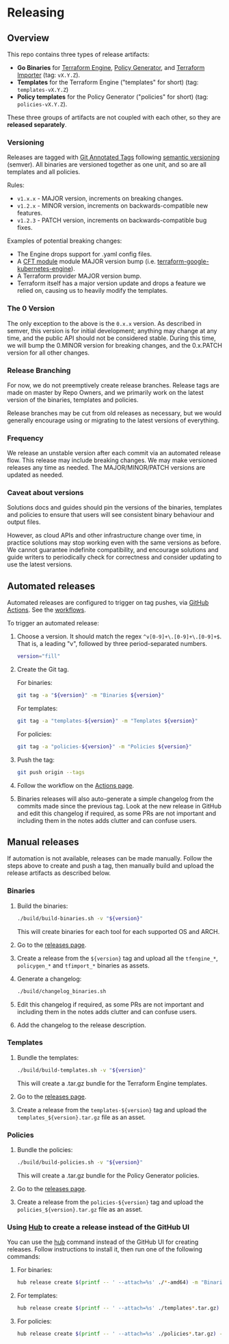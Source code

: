 <!-- markdownlint-configure-file { "MD013": { "line_length": 200 } } -->
# Releasing

## Overview

This repo contains three types of release artifacts:

* **Go Binaries** for [Terraform Engine](./docs/tfengine), [Policy Generator](./docs/policygen), and [Terraform Importer](./docs/tfimport) (tag: `vX.Y.Z`).
* **Templates** for the Terraform Engine ("templates" for short) (tag: `templates-vX.Y.Z`)
* **Policy templates** for the Policy Generator ("policies" for short) (tag: `policies-vX.Y.Z`).

These three groups of artifacts are not coupled with each other, so they are **released separately**.

### Versioning

Releases are tagged with [Git Annotated Tags](https://git-scm.com/book/en/v2/Git-Basics-Tagging) following [semantic versioning](https://semver.org/) (semver).
All binaries are versioned together as one unit, and so are all templates and all policies.

Rules:

* `v1.x.x` - MAJOR version, increments on breaking changes.
* `v1.2.x` - MINOR version, increments on backwards-compatible new features.
* `v1.2.3` - PATCH version, increments on backwards-compatible bug fixes.

Examples of potential breaking changes:

* The Engine drops support for .yaml config files.
* A [CFT module](https://cloud.google.com/foundation-toolkit) module MAJOR version bump
  (i.e. [terraform-google-kubernetes-engine](https://github.com/terraform-google-modules/terraform-google-kubernetes-engine)).
* A Terraform provider MAJOR version bump.
* Terraform itself has a major version update and drops a feature we relied on, causing us to heavily modify the templates.

### The 0 Version

The only exception to the above is the `0.x.x` version. As described in semver, this version is for initial development;
anything may change at any time, and the public API should not be considered stable. During this time, we will bump
the 0.MINOR version for breaking changes, and the 0.x.PATCH version for all other changes.

### Release Branching

For now, we do not preemptively create release branches. Release tags are made on master by Repo Owners, and we
primarily work on the latest version of the binaries, templates and policies.

Release branches may be cut from old releases as necessary, but we would generally encourage using or migrating to the
latest versions of everything.

### Frequency

We release an unstable version after each commit via an automated release flow. This release may include breaking changes.
We may make versioned releases any time as needed. The MAJOR/MINOR/PATCH versions are updated as needed.

### Caveat about versions

Solutions docs and guides should pin the versions of the binaries, templates and policies to ensure that users will see
consistent binary behaviour and output files.

However, as cloud APIs and other infrastructure change over time, in practice solutions may stop working even with the
same versions as before. We cannot guarantee indefinite compatibility, and encourage solutions and guide writers to
periodically check for correctness and consider updating to use the latest versions.

## Automated releases

Automated releases are configured to trigger on tag pushes, via
[GitHub Actions](https://github.com/features/actions). See the [workflows](./.github/workflows).

To trigger an automated release:

1. Choose a version. It should match the regex `^v[0-9]+\.[0-9]+\.[0-9]+$`.
   That is, a leading "v", followed by three period-separated numbers.

   ```bash
   version="fill"
   ```

1. Create the Git tag.

   For binaries:

   ```bash
   git tag -a "${version}" -m "Binaries ${version}"
   ```

   For templates:

   ```bash
   git tag -a "templates-${version}" -m "Templates ${version}"
   ```

   For policies:

   ```bash
   git tag -a "policies-${version}" -m "Policies ${version}"
   ```

1. Push the tag:

   ```bash
   git push origin --tags
   ```

1. Follow the workflow on the
   [Actions page](https://github.com/GoogleCloudPlatform/healthcare-data-protection-suite/actions).

1. Binaries releases will also auto-generate a simple changelog from the commits made since the previous tag.
   Look at the new release in GitHub and edit this changelog if required, as some PRs are not important
   and including them in the notes adds clutter and can confuse users.

## Manual releases

If automation is not available, releases can be made manually. Follow the steps above to create and push a tag,
then manually build and upload the release artifacts as described below.

### Binaries

1. Build the binaries:

   ```bash
   ./build/build-binaries.sh -v "${version}"
   ```

   This will create binaries for each tool for each supported OS and ARCH.

1. Go to the [releases page](https://github.com/GoogleCloudPlatform/healthcare-data-protection-suite/releases/).

1. Create a release from the `${version}` tag and upload all the `tfengine_*`,
   `policygen_*` and `tfimport_*` binaries as assets.

1. Generate a changelog:

   ```bash
   ./build/changelog_binaries.sh
   ```

1. Edit this changelog if required, as some PRs are not important and including them in the notes adds clutter and can confuse users.

1. Add the changelog to the release description.

### Templates

1. Bundle the templates:

   ```bash
   ./build/build-templates.sh -v "${version}"
   ```

   This will create a .tar.gz bundle for the Terraform Engine templates.

1. Go to the [releases page](https://github.com/GoogleCloudPlatform/healthcare-data-protection-suite/releases/).

1. Create a release from the `templates-${version}` tag and upload the `templates_${version}.tar.gz` file as an asset.

### Policies

1. Bundle the policies:

   ```bash
   ./build/build-policies.sh -v "${version}"
   ```

   This will create a .tar.gz bundle for the Policy Generator policies.

1. Go to the [releases page](https://github.com/GoogleCloudPlatform/healthcare-data-protection-suite/releases/).

1. Create a release from the `policies-${version}` tag and upload the `policies_${version}.tar.gz` file as an asset.

### Using [Hub](https://github.com/github/hub) to create a release instead of the GitHub UI

You can use the [hub](https://github.com/github/hub) command instead of the GitHub UI for creating releases.
Follow instructions to install it, then run one of the following commands:

1. For binaries:

   ```bash
   hub release create $(printf -- ' --attach=%s' ./*-amd64) -m "Binaries release version ${version}" -m "$(./build/changelog_binaries.sh)" "${version}"
   ```

1. For templates:

   ```bash
   hub release create $(printf -- ' --attach=%s' ./templates*.tar.gz) -m "Terraform Engine templates release version ${version}" "${version}"
   ```

1. For policies:

   ```bash
   hub release create $(printf -- ' --attach=%s' ./policies*.tar.gz) -m "Policy Generator policies release version ${version}" "${version}"
   ```
